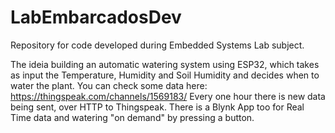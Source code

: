 # LabEmbarcadosDev
Repository for code developed during Embedded Systems Lab subject.

The ideia building an automatic watering system using ESP32, which takes as input the Temperature, Humidity and Soil Humidity and decides when to water the plant.
You can check some data here: https://thingspeak.com/channels/1569183/ 
Every one hour there is new data being sent, over HTTP to Thingspeak.
There is a Blynk App too for Real Time data and watering "on demand" by pressing a button. 
